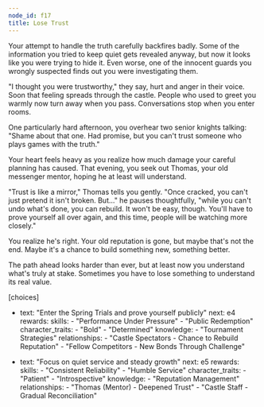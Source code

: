 ```yaml
---
node_id: f17
title: Lose Trust
---
```


Your attempt to handle the truth carefully backfires badly. Some of the information you tried to keep quiet gets revealed anyway, but now it looks like you were trying to hide it. Even worse, one of the innocent guards you wrongly suspected finds out you were investigating them.

"I thought you were trustworthy," they say, hurt and anger in their voice. Soon that feeling spreads through the castle. People who used to greet you warmly now turn away when you pass. Conversations stop when you enter rooms.

One particularly hard afternoon, you overhear two senior knights talking: "Shame about that one. Had promise, but you can't trust someone who plays games with the truth."

Your heart feels heavy as you realize how much damage your careful planning has caused. That evening, you seek out Thomas, your old messenger mentor, hoping he at least will understand.

"Trust is like a mirror," Thomas tells you gently. "Once cracked, you can't just pretend it isn't broken. But..." he pauses thoughtfully, "while you can't undo what's done, you can rebuild. It won't be easy, though. You'll have to prove yourself all over again, and this time, people will be watching more closely."

You realize he's right. Your old reputation is gone, but maybe that's not the end. Maybe it's a chance to build something new, something better.

The path ahead looks harder than ever, but at least now you understand what's truly at stake. Sometimes you have to lose something to understand its real value.

[choices]
- text: "Enter the Spring Trials and prove yourself publicly"
  next: e4
  rewards:
    skills: 
      - "Performance Under Pressure"
      - "Public Redemption"
    character_traits:
      - "Bold"
      - "Determined"
    knowledge:
      - "Tournament Strategies"
    relationships:
      - "Castle Spectators - Chance to Rebuild Reputation"
      - "Fellow Competitors - New Bonds Through Challenge"

- text: "Focus on quiet service and steady growth"
  next: e5
  rewards:
    skills: 
      - "Consistent Reliability"
      - "Humble Service"
    character_traits:
      - "Patient"
      - "Introspective"
    knowledge:
      - "Reputation Management"
    relationships:
      - "Thomas (Mentor) - Deepened Trust"
      - "Castle Staff - Gradual Reconciliation"